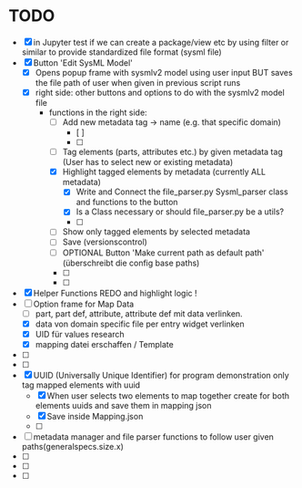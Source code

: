 # TODO

- [x] in Jupyter test if we can create a package/view etc by using filter or similar to provide standardized file format (sysml file)
- [x] Button 'Edit SysML Model' 
    - [x] Opens popup frame with sysmlv2 model using user input BUT saves the file path of user when given in previous script runs
    - [x] right side: other buttons and options to do with the sysmlv2 model file
        - functions in the right side:
            - [ ] Add new metadata tag -> name (e.g. that specific domain)
                - [ ]
                - [ ]
            - [ ] Tag elements (parts, attributes etc.) by given metadata tag (User has to select new or existing metadata)
            - [x] Highlight tagged elements by metadata (currently ALL metadata)
                - [x] Write and Connect the file_parser.py Sysml_parser class and functions to the button 
                - [x] Is a Class necessary or should file_parser.py be a utils? 
                - [ ]
            - [ ] Show only tagged elements by selected metadata
            - [ ] Save (versionscontrol)
            - [ ] OPTIONAL Button 'Make current path as default path' (überschreibt die config base paths)
            - [ ]   
            - [ ]   
- [x] Helper Functions REDO and highlight logic ! 
- [ ] Option frame for Map Data 
    - [ ] part, part def, attribute, attribute def mit data verlinken. 
    - [x] data von domain specific file per entry widget verlinken
    - [x] UID für values research
    - [x] mapping datei erschaffen / Template
- [ ]
- [ ]
- [x] UUID (Universally Unique Identifier) for program demonstration only tag mapped elements with uuid  
    - [x] When user selects two elements to map together create for both elements uuids and save them in mapping json
    - [x] Save inside Mapping.json
    - [ ]
- [ ] metadata manager and file parser functions to follow user given paths(generalspecs.size.x)
- [ ] 
- [ ]
- [ ]



